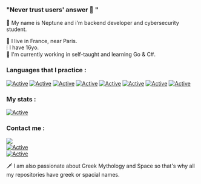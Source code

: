 ### "Never trust users' answer 💫 "

💨 My name is Neptune and i'm backend developer and cybersecurity student.

📌 I live in France, near Paris.  
🕯 I have 16yo.  
🎇 I'm currently working in self-taught and learning Go & C#.  
  
### Languages that I practice : 
[![Active](https://img.shields.io/badge/Languages-PHP%20/%20Python%20/%20SQL%20/%20C%20/%20C++%20/%20Go-cyan?style=flat-square)](https://www.github.com/Neptune-Dev)
[![Active](https://img.shields.io/badge/PHP-777BB4?style=for-the-badge&logo=php&logoColor=white)](https://www.github.com/Neptune-Dev)
[![Active](https://img.shields.io/badge/Python-3776AB?style=for-the-badge&logo=python&logoColor=white)](https://www.github.com/Neptune-Dev)
[![Active](https://img.shields.io/badge/MySQL-00000F?style=for-the-badge&logo=mysql&logoColor=white)](https://www.github.com/Neptune-Dev)
[![Active](https://img.shields.io/badge/C-00599C?style=for-the-badge&logo=c&logoColor=white)](https://www.github.com/Neptune-Dev)
[![Active](https://img.shields.io/badge/C%2B%2B-00599C?style=for-the-badge&logo=c%2B%2B&logoColor=white)](https://www.github.com/Neptune-Dev)
[![Active](https://img.shields.io/badge/C%23-239120?style=for-the-badge&logo=c-sharp&logoColor=white)](https://www.github.com/Neptune-Dev)
[![Active](https://img.shields.io/badge/Go-00ADD8?style=for-the-badge&logo=go&logoColor=white)](https://www.github.com/Neptune-Dev)

### My stats :
[![Active](https://github-readme-stats.vercel.app/api?username=neptune-dev&show_icons=true&theme=dark&count_private=true&hide=prs,issues)](https://www.github.com/Neptune-Dev)
  
  
### Contact me :
![](https://img.shields.io/badge/Discord-Neptune%231000-blue?style=flat-square&logo=discord)  
[![Active](https://img.shields.io/badge/Instagram-Click-pink?style=flat-square&logo=instagram)](https://www.instagram.com/_neptune_dev_)  
[![Active](https://img.shields.io/badge/Twitter-Click-cyan?style=flat-square&logo=twitter)](https://twitter.com/neptune_dev)  
  
  
  
🗡 I am also passionate about Greek Mythology and Space so that's why all my repositories have greek or spacial names.
